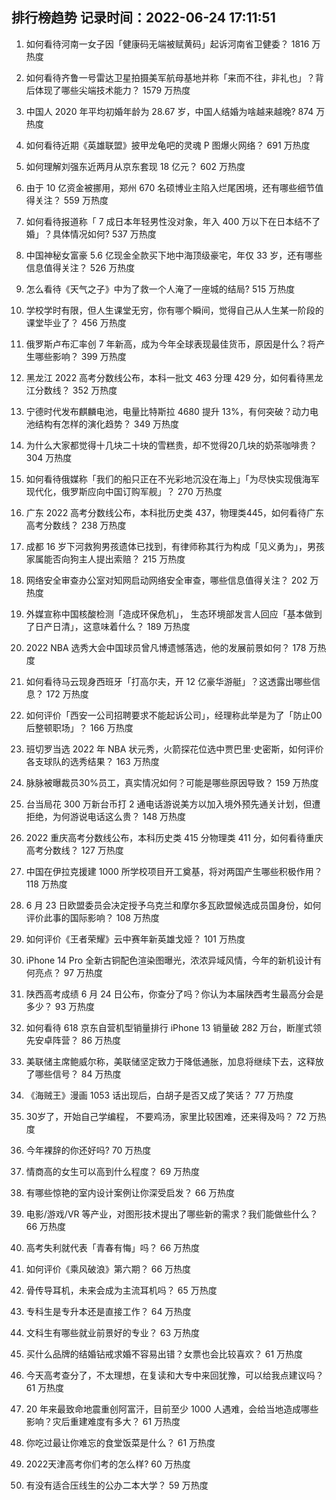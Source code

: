 
## 排行榜趋势 记录时间：2022-06-24 17:11:51
  
  1. 如何看待河南一女子因「健康码无端被赋黄码」起诉河南省卫健委？ 1816 万热度
    
  2. 如何看待齐鲁一号雷达卫星拍摄美军航母基地并称「来而不往，非礼也」？背后体现了哪些尖端技术能力？ 1579 万热度
    
  3. 中国人 2020 年平均初婚年龄为 28.67 岁，中国人结婚为啥越来越晚? 874 万热度
    
  4. 如何看待近期《英雄联盟》披甲龙龟吧的灵魂 P 图爆火网络？ 691 万热度
    
  5. 如何理解刘强东近两月从京东套现 18 亿元？ 602 万热度
    
  6. 由于 10 亿资金被挪用，郑州 670 名硕博业主陷入烂尾困境，还有哪些细节值得关注？ 559 万热度
    
  7. 如何看待报道称「 7 成日本年轻男性没对象，年入 400 万以下在日本结不了婚」？具体情况如何? 537 万热度
    
  8. 中国神秘女富豪 5.6 亿现金全款买下地中海顶级豪宅，年仅 33 岁，还有哪些信息值得关注？ 526 万热度
    
  9. 怎么看待《天气之子》中为了救一个人淹了一座城的结局? 515 万热度
    
  10. 学校学时有限，但人生课堂无穷，你有哪个瞬间，觉得自己从人生某一阶段的课堂毕业了？ 456 万热度
    
  11. 俄罗斯卢布汇率创 7 年新高，成为今年全球表现最佳货币，原因是什么？将产生哪些影响？ 399 万热度
    
  12. 黑龙江 2022 高考分数线公布，本科一批文 463 分理 429 分，如何看待黑龙江分数线？ 352 万热度
    
  13. 宁德时代发布麒麟电池，电量比特斯拉 4680 提升 13%，有何突破？动力电池结构有怎样的演化趋势？ 349 万热度
    
  14. 为什么大家都觉得十几块二十块的雪糕贵，却不觉得20几块的奶茶咖啡贵？ 304 万热度
    
  15. 如何看待俄媒称「我们的船只正在不光彩地沉没在海上」「为尽快实现俄海军现代化，俄罗斯应向中国订购军舰」？ 270 万热度
    
  16. 广东 2022 高考分数线公布，本科批历史类 437，物理类445，如何看待广东高考分数线？ 238 万热度
    
  17. 成都  16 岁下河救狗男孩遗体已找到，有律师称其行为构成「见义勇为」，男孩家属能否向狗主人提出索赔？ 215 万热度
    
  18. 网络安全审查办公室对知网启动网络安全审查，哪些信息值得关注？ 202 万热度
    
  19. 外媒宣称中国核酸检测「造成环保危机」， 生态环境部发言人回应「基本做到了日产日清」，这意味着什么？ 189 万热度
    
  20. 2022 NBA 选秀大会中国球员曾凡博遗憾落选，他的发展前景如何？ 178 万热度
    
  21. 如何看待马云现身西班牙「打高尔夫，开 12 亿豪华游艇」？这透露出哪些信息？ 172 万热度
    
  22. 如何评价「西安一公司招聘要求不能起诉公司」，经理称此举是为了「防止00后整顿职场」？ 166 万热度
    
  23. 班切罗当选 2022 年 NBA 状元秀，火箭探花位选中贾巴里·史密斯，如何评价各支球队的选秀结果？ 163 万热度
    
  24. 脉脉被曝裁员30%员工，真实情况如何？可能是哪些原因导致？ 159 万热度
    
  25. 台当局花 300 万新台币打 2 通电话游说美方以加入境外预先通关计划，但遭拒绝，为何游说电话这么贵？ 148 万热度
    
  26. 2022 重庆高考分数线公布，本科历史类 415 分物理类 411 分，如何看待重庆高考分数线？ 127 万热度
    
  27. 中国在伊拉克援建 1000 所学校项目开工奠基，将对两国产生哪些积极作用？ 118 万热度
    
  28. 6 月 23 日欧盟委员会决定授予乌克兰和摩尔多瓦欧盟候选成员国身份，如何评价此事的国际影响？ 108 万热度
    
  29. 如何评价《王者荣耀》云中赛年新英雄戈娅？ 101 万热度
    
  30. iPhone 14 Pro 全新古铜配色渲染图曝光，浓浓异域风情，今年的新机设计有何亮点？ 97 万热度
    
  31. 陕西高考成绩 6 月 24 日公布，你查分了吗？你认为本届陕西考生最高分会是多少？ 93 万热度
    
  32. 如何看待 618 京东自营机型销量排行 iPhone 13 销量破 282 万台，断崖式领先安卓阵营？ 86 万热度
    
  33. 美联储主席鲍威尔称，美联储坚定致力于降低通胀，加息将继续下去，这释放了哪些信号？ 84 万热度
    
  34. 《海贼王》漫画 1053 话出现后，白胡子是否又成了笑话？ 77 万热度
    
  35. 30岁了，开始自己学编程， 不要鸡汤，家里比较困难，还来得及吗？ 72 万热度
    
  36. 今年裸辞的你还好吗? 70 万热度
    
  37. 情商高的女生可以高到什么程度？ 69 万热度
    
  38. 有哪些惊艳的室内设计案例让你深受启发？ 66 万热度
    
  39. 电影/游戏/VR 等产业，对图形技术提出了哪些新的需求？我们能做些什么？ 66 万热度
    
  40. 高考失利就代表「青春有悔」吗？ 66 万热度
    
  41. 如何评价《乘风破浪》第六期？ 66 万热度
    
  42. 骨传导耳机，未来会成为主流耳机吗？ 65 万热度
    
  43. 专科生是专升本还是直接工作？ 64 万热度
    
  44. 文科生有哪些就业前景好的专业？ 63 万热度
    
  45. 买什么品牌的结婚钻戒求婚不容易出错？女票也会比较喜欢？ 61 万热度
    
  46. 今天高考查分了，不太理想，在复读和大专中来回犹豫，可以给我点建议吗？ 61 万热度
    
  47. 20 年来最致命地震重创阿富汗，目前至少 1000 人遇难，会给当地造成哪些影响？灾后重建难度有多大？ 61 万热度
    
  48. 你吃过最让你难忘的食堂饭菜是什么？ 61 万热度
    
  49. 2022天津高考你们考的怎么样? 60 万热度
    
  50. 有没有适合压线生的公办二本大学？ 59 万热度
    